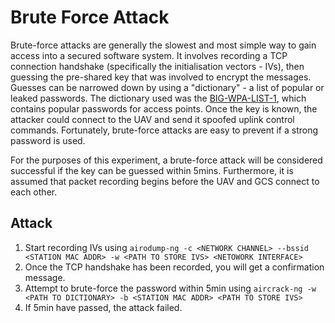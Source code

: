 # Brute Force Attack

Brute-force attacks are generally the slowest and most simple way to gain access into a secured software system.
It involves recording a TCP connection handshake (specifically the initialisation vectors - IVs), then guessing the pre-shared key that was involved to encrypt the messages.
Guesses can be narrowed down by using a "dictionary" - a list of popular or leaked passwords.
The dictionary used was the [BIG-WPA-LIST-1](https://www.mediafire.com/file/m7tjhgfd61lfeu4/BIG-WPA-LIST-1.rar/file), which contains popular passwords for access points.
Once the key is known, the attacker could connect to the UAV and send it spoofed uplink control commands.
Fortunately, brute-force attacks are easy to prevent if a strong password is used.

For the purposes of this experiment, a brute-force attack will be considered successful if the key can be guessed within 5mins.
Furthermore, it is assumed that packet recording begins before the UAV and GCS connect to each other.

## Attack

1. Start recording IVs using `airodump-ng -c <NETWORK CHANNEL> --bssid <STATION MAC ADDR> -w <PATH TO STORE IVS> <NETOWORK INTERFACE>`
2. Once the TCP handshake has been recorded, you will get a confirmation message.
3. Attempt to brute-force the password within 5min using `aircrack-ng -w <PATH TO DICTIONARY> -b <STATION MAC ADDR> <PATH TO STORE IVS>`
4. If 5min have passed, the attack failed.
